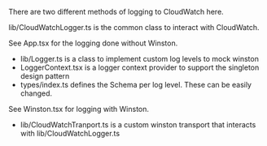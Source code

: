 There are two different methods of logging to CloudWatch here. 

lib/CloudWatchLogger.ts is the common class to interact with CloudWatch.

See App.tsx for the logging done without Winston.
 - lib/Logger.ts is a class to implement custom log levels to mock winston
 - LoggerContext.tsx is a logger context provider to support the singleton design pattern
 - types/index.ts defines the Schema per log level. These can be easily changed.

See Winston.tsx for logging with Winston.
 - lib/CloudWatchTranport.ts is a custom winston transport that interacts with lib/CloudWatchLogger.ts